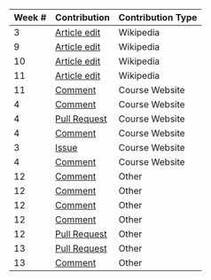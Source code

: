| Week # | Contribution | Contribution Type |
| ------ | ------------ | ----------------- |
| 3      | [Article edit](https://en.wikipedia.org/wiki/Special:Contributions/BaronMarquis) | Wikipedia |
| 9      | [Article edit](https://en.wikipedia.org/wiki/Special:Contributions/BaronMarquis) | Wikipedia |
| 10     | [Article edit](https://en.wikipedia.org/wiki/Special:Contributions/BaronMarquis) | Wikipedia |
| 11     | [Article edit](https://en.wikipedia.org/wiki/Special:Contributions/BaronMarquis) | Wikipedia |
| 11     | [Comment](https://github.com/joannakl/cs480_s18/issues/25) | Course Website |
| 4      | [Comment](https://github.com/joannakl/cs480_s18/issues/77) | Course Website |
| 4      | [Pull Request](https://github.com/joannakl/cs480_s18/pull/83) | Course Website |
| 4      | [Comment](https://github.com/joannakl/cs480_s18/pull/83) | Course Website |
| 3      | [Issue](https://github.com/joannakl/cs480_s18/issues/39) | Course Website |
| 4      | [Comment](https://github.com/joannakl/cs480_s18/pull/65) | Course Website |
| 12     | [Comment](https://github.com/photonstorm/phaser3-examples/issues/58) | Other |
| 12     | [Comment](https://github.com/photonstorm/phaser3-examples/issues/112) | Other |
| 12     | [Comment](https://github.com/photonstorm/phaser3-examples/issues/119) | Other |
| 12     | [Comment](https://github.com/photonstorm/phaser3-examples/issues/119) | Other |
| 12     | [Pull Request](https://github.com/photonstorm/phaser3-examples/pull/132) | Other |
| 13     | [Pull Request](https://github.com/photonstorm/phaser3-examples/pull/143) | Other |
| 13     | [Comment](https://github.com/photonstorm/phaser3-examples/issues/137) | Other |
